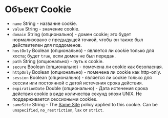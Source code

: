 # Объект Cookie

* `name` String - название cookie.
* `value` String - значение cookie.
* `domain` String (опционально) - домен cookie; это будет нормализовано с предыдущей точкой, чтобы он также был действителен для поддоменов.
* `hostOnly` Boolean (опционально) - является ли cookie только для хоста; будет `true`, если домен не был передан.
* `path` String (опционально) - путь к cookie.
* `secure` Boolean (опционально) - помечена ли cookie как безопасная.
* `httpOnly` Boolean (опционально) - помечена ли cookie как http-only.
* `session` Boolean (опционально) - является ли cookie только для сессии или постоянной с датой истечения срока действия.
* `expirationDate` Double (опционально) - Дата истечения срока действия cookie в виде количества секунд эпохи UNIX. Не поддерживается сессиоными cookies.
* `sameSite` String - The [Same Site](https://developer.mozilla.org/en-US/docs/Web/HTTP/Cookies#SameSite_cookies) policy applied to this cookie.  Can be `unspecified`, `no_restriction`, `lax` or `strict`.
